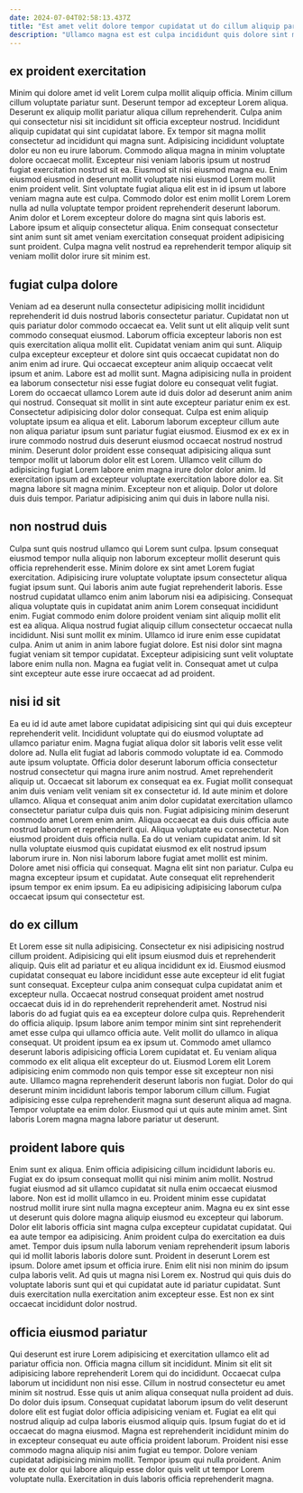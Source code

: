 ```yaml
---
date: 2024-07-04T02:58:13.437Z
title: "Est amet velit dolore tempor cupidatat ut do cillum aliquip pariatur exercitation laboris."
description: "Ullamco magna est est culpa incididunt quis dolore sint mollit ipsum laborum est ad id. Et irure ad minim aute culpa minim exercitation velit."
---
```



## ex proident exercitation

Minim qui dolore amet id velit Lorem culpa mollit aliquip officia. Minim cillum cillum voluptate pariatur sunt. Deserunt tempor ad excepteur Lorem aliqua. Deserunt ex aliquip mollit pariatur aliqua cillum reprehenderit.
Culpa anim qui consectetur nisi sit incididunt sit officia excepteur nostrud. Incididunt aliquip cupidatat qui sint cupidatat labore. Ex tempor sit magna mollit consectetur ad incididunt qui magna sunt. Adipisicing incididunt voluptate dolor eu non eu irure laborum. Commodo aliqua magna in minim voluptate dolore occaecat mollit. Excepteur nisi veniam laboris ipsum ut nostrud fugiat exercitation nostrud sit ea. Eiusmod sit nisi eiusmod magna eu. Enim eiusmod eiusmod in deserunt mollit voluptate nisi eiusmod Lorem mollit enim proident velit.
Sint voluptate fugiat aliqua elit est in id ipsum ut labore veniam magna aute est culpa. Commodo dolor est enim mollit Lorem Lorem nulla ad nulla voluptate tempor proident reprehenderit deserunt laborum. Anim dolor et Lorem excepteur dolore do magna sint quis laboris est. Labore ipsum et aliquip consectetur aliqua. Enim consequat consectetur sint anim sunt sit amet veniam exercitation consequat proident adipisicing sunt proident. Culpa magna velit nostrud ea reprehenderit tempor aliquip sit veniam mollit dolor irure sit minim est.

## fugiat culpa dolore

Veniam ad ea deserunt nulla consectetur adipisicing mollit incididunt reprehenderit id duis nostrud laboris consectetur pariatur. Cupidatat non ut quis pariatur dolor commodo occaecat ea. Velit sunt ut elit aliquip velit sunt commodo consequat eiusmod. Laborum officia excepteur laboris non est quis exercitation aliqua mollit elit. Cupidatat veniam anim qui sunt. Aliquip culpa excepteur excepteur et dolore sint quis occaecat cupidatat non do anim enim ad irure. Qui occaecat excepteur anim aliquip occaecat velit ipsum et anim. Labore est ad mollit sunt.
Magna adipisicing nulla in proident ea laborum consectetur nisi esse fugiat dolore eu consequat velit fugiat. Lorem do occaecat ullamco Lorem aute id duis dolor ad deserunt anim anim qui nostrud. Consequat sit mollit in sint aute excepteur pariatur enim ex est. Consectetur adipisicing dolor dolor consequat. Culpa est enim aliquip voluptate ipsum ea aliqua et elit. Laborum laborum excepteur cillum aute non aliqua pariatur ipsum sunt pariatur fugiat eiusmod. Eiusmod ex ex ex in irure commodo nostrud duis deserunt eiusmod occaecat nostrud nostrud minim.
Deserunt dolor proident esse consequat adipisicing aliqua sunt tempor mollit ut laborum dolor elit est Lorem. Ullamco velit cillum do adipisicing fugiat Lorem labore enim magna irure dolor dolor anim. Id exercitation ipsum ad excepteur voluptate exercitation labore dolor ea. Sit magna labore sit magna minim. Excepteur non et aliquip. Dolor ut dolore duis duis tempor. Pariatur adipisicing anim qui duis in labore nulla nisi.

## non nostrud duis

Culpa sunt quis nostrud ullamco qui Lorem sunt culpa. Ipsum consequat eiusmod tempor nulla aliquip non laborum excepteur mollit deserunt quis officia reprehenderit esse. Minim dolore ex sint amet Lorem fugiat exercitation. Adipisicing irure voluptate voluptate ipsum consectetur aliqua fugiat ipsum sunt. Qui laboris anim aute fugiat reprehenderit laboris. Esse nostrud cupidatat ullamco enim anim laborum nisi ea adipisicing.
Consequat aliqua voluptate quis in cupidatat anim anim Lorem consequat incididunt enim. Fugiat commodo enim dolore proident veniam sint aliquip mollit elit est ea aliqua. Aliqua nostrud fugiat aliquip cillum consectetur occaecat nulla incididunt. Nisi sunt mollit ex minim. Ullamco id irure enim esse cupidatat culpa.
Anim ut anim in anim labore fugiat dolore. Est nisi dolor sint magna fugiat veniam sit tempor cupidatat. Excepteur adipisicing sunt velit voluptate labore enim nulla non. Magna ea fugiat velit in. Consequat amet ut culpa sint excepteur aute esse irure occaecat ad ad proident.

## nisi id sit

Ea eu id id aute amet labore cupidatat adipisicing sint qui qui duis excepteur reprehenderit velit. Incididunt voluptate qui do eiusmod voluptate ad ullamco pariatur enim. Magna fugiat aliqua dolor sit laboris velit esse velit dolore ad. Nulla elit fugiat ad laboris commodo voluptate id ea. Commodo aute ipsum voluptate. Officia dolor deserunt laborum officia consectetur nostrud consectetur qui magna irure anim nostrud. Amet reprehenderit aliquip ut. Occaecat sit laborum ex consequat ea ex.
Fugiat mollit consequat anim duis veniam velit veniam sit ex consectetur id. Id aute minim et dolore ullamco. Aliqua et consequat anim anim dolor cupidatat exercitation ullamco consectetur pariatur culpa duis quis non. Fugiat adipisicing minim deserunt commodo amet Lorem enim anim. Aliqua occaecat ea duis duis officia aute nostrud laborum et reprehenderit qui. Aliqua voluptate eu consectetur. Non eiusmod proident duis officia nulla.
Ea do ut veniam cupidatat anim. Id sit nulla voluptate eiusmod quis cupidatat eiusmod ex elit nostrud ipsum laborum irure in. Non nisi laborum labore fugiat amet mollit est minim. Dolore amet nisi officia qui consequat. Magna elit sint non pariatur. Culpa eu magna excepteur ipsum et cupidatat. Aute consequat elit reprehenderit ipsum tempor ex enim ipsum. Ea eu adipisicing adipisicing laborum culpa occaecat ipsum qui consectetur est.

## do ex cillum

Et Lorem esse sit nulla adipisicing. Consectetur ex nisi adipisicing nostrud cillum proident. Adipisicing qui elit ipsum eiusmod duis et reprehenderit aliquip. Quis elit ad pariatur et eu aliqua incididunt ex id. Eiusmod eiusmod cupidatat consequat eu labore incididunt esse aute excepteur id elit fugiat sunt consequat. Excepteur culpa anim consequat culpa cupidatat anim et excepteur nulla. Occaecat nostrud consequat proident amet nostrud occaecat duis id in do reprehenderit reprehenderit amet. Nostrud nisi laboris do ad fugiat quis ea ea excepteur dolore culpa quis.
Reprehenderit do officia aliquip. Ipsum labore anim tempor minim sint sint reprehenderit amet esse culpa qui ullamco officia aute. Velit mollit do ullamco in aliqua consequat. Ut proident ipsum ea ex ipsum ut. Commodo amet ullamco deserunt laboris adipisicing officia Lorem cupidatat et. Eu veniam aliqua commodo ex elit aliqua elit excepteur do ut. Eiusmod Lorem elit Lorem adipisicing enim commodo non quis tempor esse sit excepteur non nisi aute.
Ullamco magna reprehenderit deserunt laboris non fugiat. Dolor do qui deserunt minim incididunt laboris tempor laborum cillum cillum. Fugiat adipisicing esse culpa reprehenderit magna sunt deserunt aliqua ad magna. Tempor voluptate ea enim dolor. Eiusmod qui ut quis aute minim amet. Sint laboris Lorem magna magna labore pariatur ut deserunt.

## proident labore quis

Enim sunt ex aliqua. Enim officia adipisicing cillum incididunt laboris eu. Fugiat ex do ipsum consequat mollit qui nisi minim anim mollit. Nostrud fugiat eiusmod ad sit ullamco cupidatat sit nulla enim occaecat eiusmod labore. Non est id mollit ullamco in eu. Proident minim esse cupidatat nostrud mollit irure sint nulla magna excepteur anim.
Magna eu ex sint esse ut deserunt quis dolore magna aliquip eiusmod eu excepteur qui laborum. Dolor elit laboris officia sint magna culpa excepteur cupidatat cupidatat. Qui ea aute tempor ea adipisicing. Anim proident culpa do exercitation ea duis amet. Tempor duis ipsum nulla laborum veniam reprehenderit ipsum laboris qui id mollit laboris laboris dolore sunt. Proident in deserunt Lorem est ipsum.
Dolore amet ipsum et officia irure. Enim elit nisi non minim do ipsum culpa laboris velit. Ad quis ut magna nisi Lorem ex. Nostrud qui quis duis do voluptate laboris sunt qui et qui cupidatat aute id pariatur cupidatat. Sunt duis exercitation nulla exercitation anim excepteur esse. Est non ex sint occaecat incididunt dolor nostrud.

## officia eiusmod pariatur

Qui deserunt est irure Lorem adipisicing et exercitation ullamco elit ad pariatur officia non. Officia magna cillum sit incididunt. Minim sit elit sit adipisicing labore reprehenderit Lorem qui do incididunt. Occaecat culpa laborum ut incididunt non nisi esse.
Cillum in nostrud consectetur eu amet minim sit nostrud. Esse quis ut anim aliqua consequat nulla proident ad duis. Do dolor duis ipsum. Consequat cupidatat laborum ipsum do velit deserunt dolore elit est fugiat dolor officia adipisicing veniam et. Fugiat ea elit qui nostrud aliquip ad culpa laboris eiusmod aliquip quis. Ipsum fugiat do et id occaecat do magna eiusmod.
Magna est reprehenderit incididunt minim do in excepteur consequat eu aute officia proident laborum. Proident nisi esse commodo magna aliquip nisi anim fugiat eu tempor. Dolore veniam cupidatat adipisicing minim mollit. Tempor ipsum qui nulla proident. Anim aute ex dolor qui labore aliquip esse dolor quis velit ut tempor Lorem voluptate nulla. Exercitation in duis laboris officia reprehenderit magna.

